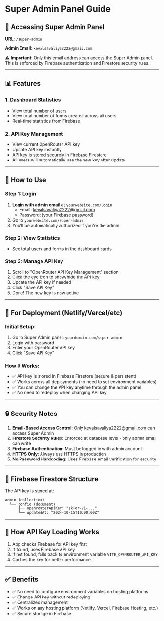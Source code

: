 # Super Admin Panel Guide

## 🔐 Accessing Super Admin Panel

**URL**: `/super-admin`

**Admin Email**: `kevalsavaliya2222@gmail.com`

⚠️ **Important**: Only this email address can access the Super Admin panel. This is enforced by Firebase authentication and Firestore security rules.

---

## 📊 Features

### 1. **Dashboard Statistics**
- View total number of users
- View total number of forms created across all users
- Real-time statistics from Firebase

### 2. **API Key Management**
- View current OpenRouter API key
- Update API key instantly
- API key is stored securely in Firebase Firestore
- All users will automatically use the new key after update

---

## 🚀 How to Use

### Step 1: Login
1. **Login with admin email** at `yourwebsite.com/login`
   - Email: kevalsavaliya2222@gmail.com
   - Password: (your Firebase password)
2. Go to `yourwebsite.com/super-admin`
3. You'll be automatically authorized if you're the admin

### Step 2: View Statistics
- See total users and forms in the dashboard cards

### Step 3: Manage API Key
1. Scroll to "OpenRouter API Key Management" section
2. Click the eye icon to show/hide the API key
3. Update the API key if needed
4. Click "Save API Key"
5. Done! The new key is now active

---

## 🔧 For Deployment (Netlify/Vercel/etc)

### Initial Setup:
1. Go to Super Admin panel: `yourdomain.com/super-admin`
2. Login with password
3. Enter your OpenRouter API key
4. Click "Save API Key"

### How It Works:
- ✅ API key is stored in Firebase Firestore (secure & persistent)
- ✅ Works across all deployments (no need to set environment variables)
- ✅ You can change the API key anytime through the admin panel
- ✅ No need to redeploy when changing API key

---

## 🔒 Security Notes

1. **Email-Based Access Control**: Only kevalsavaliya2222@gmail.com can access Super Admin
2. **Firestore Security Rules**: Enforced at database level - only admin email can write
3. **Firebase Authentication**: Must be logged in with admin account
4. **HTTPS Only**: Always use HTTPS in production
5. **No Password Hardcoding**: Uses Firebase email verification for security

---

## 🎯 Firebase Firestore Structure

The API key is stored at:
```
admin (collection)
  └── config (document)
      ├── openrouterApiKey: "sk-or-v1-..."
      └── updatedAt: "2024-10-15T10:00:00Z"
```

---

## 🔄 How API Key Loading Works

1. App checks Firebase for API key first
2. If found, uses Firebase API key
3. If not found, falls back to environment variable `VITE_OPENROUTER_API_KEY`
4. Caches the key for better performance

---

## ✅ Benefits

- ✅ No need to configure environment variables on hosting platforms
- ✅ Change API key without redeploying
- ✅ Centralized management
- ✅ Works on any hosting platform (Netlify, Vercel, Firebase Hosting, etc.)
- ✅ Secure storage in Firebase
